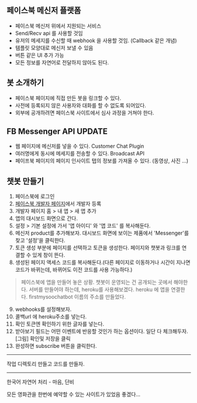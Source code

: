
## 페이스북 메신저 플랫폼
- 페이스북 메신저 위에서 지원되는 서비스
- Send/Recv api 를 사용할 것임
- 유저의 메세지를 수신할 때 webhook 을 사용할 것임. (Callback 같은 개념)
- 템플릿 모양대로 메신저 보낼 수 있음
- 버튼 같은 UI 추가 가능
- 모든 정보를 자연어로 전달하지 않아도 된다.

## 봇 소개하기
- 페이스북 페이지에 직접 만든 봇을 링크할 수 있다.
- 사전에 등록되지 않은 사용자와 대화를 할 수 없도록 되어있다.
- 외부에 공개하려면 페이스북 사이트에서 심사 과정을 거쳐야 한다.

## FB Messenger API UPDATE
- 웹 페이지에 메신저를 넣을 수 있다. Customer Chat Plugin
- 여러명에게 동시에 메세지를 전송할 수 있다. Broadcast API
- 페이프북 페이지의 페이지 인사이트 탭의 정보를 가져올 수 있다. (동영상, 사진 ...)

## 챗봇 만들기

1) 페이스북에 로그인
2) [페이스북 개발자 페이지](https://developers.facebook.com)에서 개발자 등록 
3) 개발자 페이지 홈 > 내 앱 > 새 앱 추가
4) 앱의 대시보드 화면으로 간다.
5) 설정 > 기본 설정에 가서 '앱 아이디' 와 '앱 코드' 를 복사해둔다.
6) 메신저 product를 추가해보자. 대시보드 화면에 보이는 제품에서 'Messenger'를 찾고 '설정'을 클릭한다.
7) 토큰 생성 부분에 페이지를 선택하고 토큰을 생성한다.
페이지와 챗봇과 링크를 연결할 수 있게 창이 뜬다.
8) 생성된 페이지 액세스 코드를 복사해둔다.(다른 페이지로 이동하거나 시간이 지나면 코드가 바뀌는데, 바뀌어도 이전 코드를 사용 가능하다.)

> 페이스북에 앱을 만들어 놓은 상황.
> 챗봇이 운영되는 건 공개되는 곳에서 해야한다. 서버를 만들어야 하는데, heroku를 사용해보겠다.
> heroku 에 앱을 연결한다.
> firstmysoochatbot 이름의 주소를 만들었다.

9) webhooks를 설정해보자.
10) 콜백url 에 heroku주소를 넣는다.
11) 확인 토큰엔 확인하기 위한 글자를 넣는다.
12) 받아보기 필드는 어떤 이벤트에 반응할 것인가 하는 옵션이다. 일단 다 체크해두자.
[그림]
확인및 저장을 클릭
13) 완성하면 subscribe 버튼을 클릭한다.

---

작업 디렉토리 만들고 코드를 만들자.





---

한국어 자연어 처리 - 마음, 단비 

모든 영화관을 한번에 예약할 수 있는 사이트가 있었음 좋겠다...

